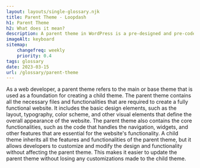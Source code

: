 ```yaml
--- 
layout: layouts/single-glossary.njk
title: Parent Theme - Loopdash
h1: Parent Theme
h2: What does it mean?
description: A parent theme in WordPress is a pre-designed and pre-coded template that serves as a foundation for creating child themes with customized styles and functionality.
imageAlt: keyboard
sitemap:
	changefreq: weekly
	priority: 0.4
tags: glossary
date: 2023-03-15
url: /glossary/parent-theme
---
```


As a web developer, a parent theme refers to the main or base theme that is used as a foundation for creating a child theme. The parent theme contains all the necessary files and functionalities that are required to create a fully functional website. It includes the basic design elements, such as the layout, typography, color scheme, and other visual elements that define the overall appearance of the website. The parent theme also contains the core functionalities, such as the code that handles the navigation, widgets, and other features that are essential for the website's functionality. A child theme inherits all the features and functionalities of the parent theme, but it allows developers to customize and modify the design and functionality without affecting the parent theme. This makes it easier to update the parent theme without losing any customizations made to the child theme.
